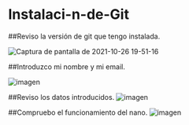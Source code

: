 # Instalaci-n-de-Git


##Reviso la versión de git que tengo instalada.

![Captura de pantalla de 2021-10-26 19-51-16](https://user-images.githubusercontent.com/91209043/138944918-13dba1a9-5ae3-453d-bc68-679d065d149d.png)


##Introduzco mi nombre y mi email.

![imagen](https://user-images.githubusercontent.com/91209043/138945017-21f7130c-6f89-41b1-a169-e791a3384aac.png)

##Reviso los datos introducidos.
![imagen](https://user-images.githubusercontent.com/91209043/138945093-797849c9-5c4e-41ec-9ce2-e5919af933e5.png)

##Compruebo el funcionamiento del nano.
![imagen](https://user-images.githubusercontent.com/91209043/138945143-44f030f9-077c-452c-9cae-f3678aff65e1.png)
